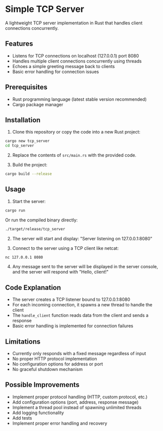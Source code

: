 # Simple TCP Server

A lightweight TCP server implementation in Rust that handles client connections concurrently.

## Features

- Listens for TCP connections on localhost (127.0.0.1) port 8080
- Handles multiple client connections concurrently using threads
- Echoes a simple greeting message back to clients
- Basic error handling for connection issues

## Prerequisites

- Rust programming language (latest stable version recommended)
- Cargo package manager

## Installation

1. Clone this repository or copy the code into a new Rust project:

```bash
cargo new tcp_server
cd tcp_server
```

2. Replace the contents of `src/main.rs` with the provided code.

3. Build the project:

```bash
cargo build --release
```

## Usage

1. Start the server:

```bash
cargo run
```

Or run the compiled binary directly:

```bash
./target/release/tcp_server
```

2. The server will start and display: "Server listening on 127.0.0.1:8080"

3. Connect to the server using a TCP client like netcat:

```bash
nc 127.0.0.1 8080
```

4. Any message sent to the server will be displayed in the server console, and the server will respond with "Hello, client!"

## Code Explanation

- The server creates a TCP listener bound to 127.0.0.1:8080
- For each incoming connection, it spawns a new thread to handle the client
- The `handle_client` function reads data from the client and sends a response
- Basic error handling is implemented for connection failures

## Limitations

- Currently only responds with a fixed message regardless of input
- No proper HTTP protocol implementation
- No configuration options for address or port
- No graceful shutdown mechanism

## Possible Improvements

- Implement proper protocol handling (HTTP, custom protocol, etc.)
- Add configuration options (port, address, response message)
- Implement a thread pool instead of spawning unlimited threads
- Add logging functionality
- Add tests
- Implement proper error handling and recovery
